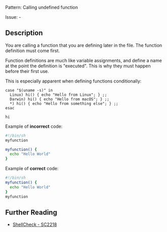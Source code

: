 Pattern: Calling undefined function

Issue: -

## Description

You are calling a function that you are defining later in the file. The function definition must come first.

Function definitions are much like variable assignments, and define a name at the point the definition is "executed". This is why they must happen before their first use.

This is especially apparent when defining functions conditionally:

```
case "$(uname -s)" in
  Linux) hi() { echo "Hello from Linux"; } ;;
  Darwin) hi() { echo "Hello from macOS"; } ;;
  *) hi() { echo "Hello from something else"; } ;;
esac

hi
```


Example of **incorrect** code:

```sh
#!/bin/sh
myfunction

myfunction() {
  echo "Hello World"
}
```

Example of **correct** code:

```sh
#!/bin/sh
myfunction() {
  echo "Hello World"
}
myfunction
```

## Further Reading

* [ShellCheck - SC2218](https://github.com/koalaman/shellcheck/wiki/SC2218)
